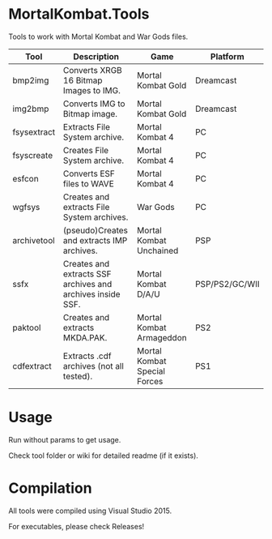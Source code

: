 # MortalKombat.Tools
Tools to work with Mortal Kombat and War Gods files.

| Tool | Description | Game | Platform | 
|     ---      |     ---        |    ---        |   ---        | 
| bmp2img   | Converts XRGB 16 Bitmap Images to IMG.     | Mortal Kombat Gold   | Dreamcast |
| img2bmp    | Converts IMG to Bitmap image.      | Mortal Kombat Gold     | Dreamcast |
| fsysextract    | Extracts File System archive.      | Mortal Kombat 4      | PC |
| fsyscreate    | Creates File System archive.      | Mortal Kombat 4      | PC |
| esfcon    | Converts ESF files to WAVE      | Mortal Kombat 4      | PC |
| wgfsys    | Creates and extracts File System archives.      | War Gods      | PC |
| archivetool    | (pseudo)Creates and extracts IMP archives.      | Mortal Kombat Unchained     | PSP|
| ssfx    | Creates and extracts SSF archives and archives inside SSF.      | Mortal Kombat D/A/U | PSP/PS2/GC/WII|
| paktool    | Creates and extracts MKDA.PAK.      | Mortal Kombat Armageddon  | PS2|
| cdfextract    | Extracts .cdf archives (not all tested).      | Mortal Kombat Special Forces  | PS1|

# Usage
Run without params to get usage.

Check tool folder or wiki for detailed readme (if it exists).

# Compilation
All tools were compiled using Visual Studio 2015. 

For executables, please check Releases!
